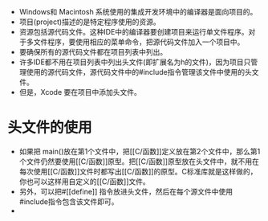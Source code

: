 - Windows和 Macintosh 系统使用的集成开发环境中的编译器是面向项目的。
- 项目(project)描述的是特定程序使用的资源。
- 资源包括源代码文件。这种IDE中的编译器要创建项目来运行单文件程序。对于多文件程序，要使用相应的菜单命令，把源代码文件加入一个项目中。
- 要确保所有的源代码文件都在项目列表中列出。
- 许多IDE都不用在项目列表中列出头文件(即扩展名为h的文件)，因为项目只管理使用的源代码文件，源代码文件中的#include指令管理该文件中使用的头文件。
- 但是，Xcode 要在项目中添加头文件。

# 头文件的使用

- 如果把 main()放在第1个文件中，把[[C/函数]]定义放在第2个文件中，那么第1个文件仍然要使用[[C/函数]]原型。把[[C/函数]]原型放在头文件中，就不用在每次使用[[C/函数]]文件时都写出[[C/函数]]的原型。C标准库就是这样做的，你也可以这样用自定义的[[C/函数]]文件。
- 另外，可以把#[[define]] 指令放进头文件，然后在每个源文件中使用#include指令包含该文件即可。
- 